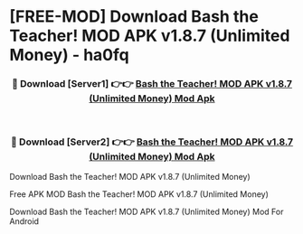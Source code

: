 # [FREE-MOD] Download Bash the Teacher! MOD APK v1.8.7 (Unlimited Money) - ha0fq


<div align="center">
<h3>🔴 Download [Server1] 👉👉 <a href="https://apk-comot.site?title=Bash_the_Teacher!_MOD_APK_v1.8.7_(Unlimited_Money)">Bash the Teacher! MOD APK v1.8.7 (Unlimited Money) Mod Apk</a></h3><br>

<h3>🔴 Download [Server2] 👉👉 <a href="https://apk-comot.site?title=Bash_the_Teacher!_MOD_APK_v1.8.7_(Unlimited_Money)">Bash the Teacher! MOD APK v1.8.7 (Unlimited Money) Mod Apk</a></h3>
</div>



Download Bash the Teacher! MOD APK v1.8.7 (Unlimited Money) 

Free APK MOD Bash the Teacher! MOD APK v1.8.7 (Unlimited Money) 

Download Bash the Teacher! MOD APK v1.8.7 (Unlimited Money) Mod For Android
